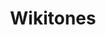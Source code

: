 ---
title: Wikitones
description: "Talleres sobre cómo mejorar la experiencia e historial de usuario de Wikipedia y utilizar estratégicamente a esa herramienta para nutrir los debates sobre la historia y la cultura."
image: /images/memorias/wikitones.jpg
date_label: Viernes 8, 15 y 22 de octubre
images:
    - /images/memorias/wikitones/wikiton-1.jpg
    - /images/memorias/wikitones/wikiton-2.jpg
    - /images/memorias/wikitones/wikiton-3.jpg
    - /images/memorias/wikitones/wikiton-4.jpg
    - /images/memorias/wikitones/wikiton-5.jpg
    - /images/memorias/wikitones/wikiton-6.jpg

type: gestion-del-conocimiento/memorias

---